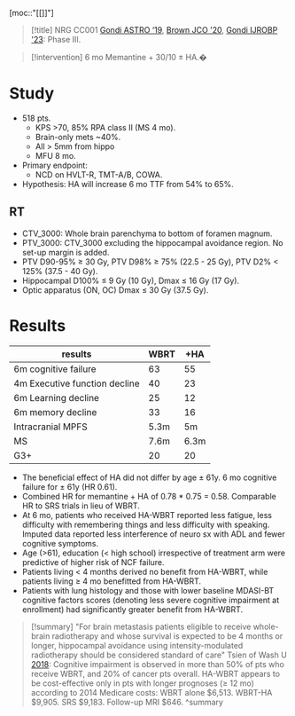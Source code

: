 [moc::"[[]]"]
>[!title]
> NRG CC001 [Gondi ASTRO ‘19](https://www.eventscribe.com/2019/ASTRO/fsPopup.asp?Mode=presInfo&PresentationID=558952), [Brown JCO '20](https://ascopubs.org/doi/abs/10.1200/JCO.19.02767), [Gondi IJROBP '23](https://pubmed.ncbi.nlm.nih.gov/37150264/): Phase III.

>[!intervention]
> 6 mo Memantine + 30/10 ± HA.�

# Study
- 518 pts.
	- KPS >70, 85% RPA class II (MS 4 mo).
	- Brain-only mets ~40%.
	- All > 5mm from hippo
	- MFU 8 mo.
- Primary endpoint:
	- NCD on HVLT-R, TMT-A/B, COWA. 
- Hypothesis: HA will increase 6 mo TTF from 54% to 65%.

## RT
- CTV_3000: Whole brain parenchyma to bottom of foramen magnum. 
- PTV_3000: CTV_3000 excluding the hippocampal avoidance region. No set-up margin is added.
- PTV D90-95% ≥ 30 Gy, PTV D98% ≥ 75% (22.5 - 25 Gy), PTV D2% < 125% (37.5 - 40 Gy). 
- Hippocampal D100% ≤ 9 Gy (10 Gy), Dmax ≤ 16 Gy (17 Gy). 
- Optic apparatus (ON, OC) Dmax ≤ 30 Gy (37.5 Gy).

# Results
| results                       | WBRT | +HA  |
| ----------------------------- | ---- | ---- |
| 6m cognitive failure          | 63   | 55   |
| 4m Executive function decline | 40   | 23   |
| 6m Learning decline           | 25   | 12   |
| 6m memory decline             | 33   | 16   |
| Intracranial MPFS             | 5.3m | 5m   |
| MS                            | 7.6m | 6.3m |
| G3+                           | 20   | 20     |

- The beneficial effect of HA did not differ by age ± 61y. 6 mo cognitive failure for ± 61y (HR 0.61).
- Combined HR for memantine + HA of 0.78 * 0.75 = 0.58. Comparable HR to SRS trials in lieu of WBRT.
- At 6 mo, patients who received HA-WBRT reported less fatigue, less difficulty with remembering things and less difficulty with speaking. Imputed data reported less interference of neuro sx with ADL and fewer cognitive symptoms.
- Age (>61), education (< high school) irrespective of treatment arm were predictive of higher risk of NCF failure. 
- Patients living < 4 months derived no benefit from HA-WBRT, while patients living ≥ 4 mo benefitted from HA-WBRT. 
- Patients with lung histology and those with lower baseline MDASI-BT cognitive factors scores (denoting less severe cognitive impairment at enrollment) had significantly greater benefit from HA-WBRT.

>[!summary]
> "For brain metastasis patients eligible to receive whole-brain radiotherapy and whose survival is expected to be 4 months or longer, hippocampal avoidance using intensity-modulated radiotherapy should be considered standard of care"
> Tsien of Wash U [2018](https://www.medpagetoday.com/meetingcoverage/astro/75904): Cognitive impairment is observed in more than 50% of pts who receive WBRT, and 20% of cancer pts overall. HA-WBRT appears to be cost-effective only in pts with longer prognoses (≥ 12 mo) according to 2014 Medicare costs: WBRT alone $6,513. WBRT-HA $9,905. SRS $9,183. Follow-up MRI $646.
>^summary
